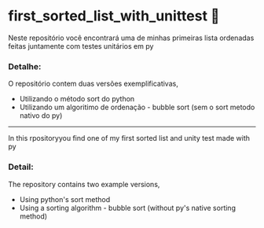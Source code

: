 # first_sorted_list_with_unittest 🐍
Neste repositório você encontrará uma de minhas primeiras lista ordenadas feitas juntamente com testes unitários em py

### Detalhe:
O repositório contem duas versões exemplificativas, 
* Utilizando o método sort do python
* Utilizando um algoritimo de ordenação - bubble sort (sem o sort metodo nativo do py)

---
In this rpositoryyou find one of my first sorted list and unity test made with py


### Detail:
The repository contains two example versions,
* Using python's sort method
* Using a sorting algorithm - bubble sort (without py's native sorting method)
